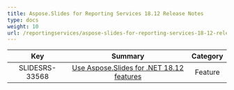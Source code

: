 ```yaml
---
title: Aspose.Slides for Reporting Services 18.12 Release Notes
type: docs
weight: 10
url: /reportingservices/aspose-slides-for-reporting-services-18-12-release-notes/
---
```


|**Key** |**Summary** |**Category** |
| :-: | :-: | :-: |
|SLIDESRS-33568|[Use Aspose.Slides for .NET 18.12 features](https://docs.aspose.com/display/slidesnet/Aspose.Slides+for+.NET+18.12+Release+Notes)|Feature|

